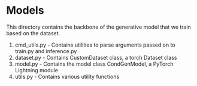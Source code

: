 # Models

This directory contains the backbone of the generative model that we train based on the dataset.

1) cmd_utils.py - Contains utilities to parse arguments passed on to train.py and inference.py
2) dataset.py - Contains CustomDataset class, a torch Dataset class
3) model.py - Contains the model class CondGenModel, a PyTorch Lightning module
4) utils.py - Contains various utility functions